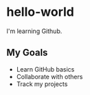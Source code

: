 # hello-world
I'm learning Github.
## My Goals
- Learn GitHub basics
- Collaborate with others
- Track my projects

